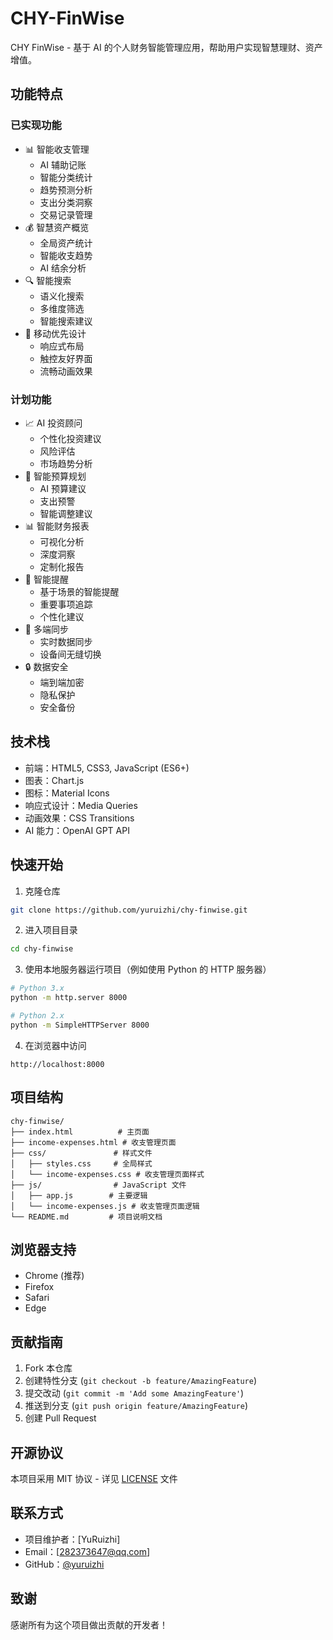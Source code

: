 # CHY-FinWise

CHY FinWise - 基于 AI 的个人财务智能管理应用，帮助用户实现智慧理财、资产增值。


## 功能特点

### 已实现功能
- 📊 智能收支管理
  - AI 辅助记账
  - 智能分类统计
  - 趋势预测分析
  - 支出分类洞察
  - 交易记录管理
- 💰 智慧资产概览
  - 全局资产统计
  - 智能收支趋势
  - AI 结余分析
- 🔍 智能搜索
  - 语义化搜索
  - 多维度筛选
  - 智能搜索建议
- 📱 移动优先设计
  - 响应式布局
  - 触控友好界面
  - 流畅动画效果

### 计划功能
- 📈 AI 投资顾问
  - 个性化投资建议
  - 风险评估
  - 市场趋势分析
- 📅 智能预算规划
  - AI 预算建议
  - 支出预警
  - 智能调整建议
- 📊 智能财务报表
  - 可视化分析
  - 深度洞察
  - 定制化报告
- 🔔 智能提醒
  - 基于场景的智能提醒
  - 重要事项追踪
  - 个性化建议
- 📱 多端同步
  - 实时数据同步
  - 设备间无缝切换
- 🔒 数据安全
  - 端到端加密
  - 隐私保护
  - 安全备份

## 技术栈

- 前端：HTML5, CSS3, JavaScript (ES6+)
- 图表：Chart.js
- 图标：Material Icons
- 响应式设计：Media Queries
- 动画效果：CSS Transitions
- AI 能力：OpenAI GPT API

## 快速开始

1. 克隆仓库
```bash
git clone https://github.com/yuruizhi/chy-finwise.git
```

2. 进入项目目录
```bash
cd chy-finwise
```

3. 使用本地服务器运行项目（例如使用 Python 的 HTTP 服务器）
```bash
# Python 3.x
python -m http.server 8000

# Python 2.x
python -m SimpleHTTPServer 8000
```

4. 在浏览器中访问
```
http://localhost:8000
```

## 项目结构

```
chy-finwise/
├── index.html          # 主页面
├── income-expenses.html # 收支管理页面
├── css/               # 样式文件
│   ├── styles.css     # 全局样式
│   └── income-expenses.css # 收支管理页面样式
├── js/                # JavaScript 文件
│   ├── app.js        # 主要逻辑
│   └── income-expenses.js # 收支管理页面逻辑
└── README.md         # 项目说明文档
```

## 浏览器支持

- Chrome (推荐)
- Firefox
- Safari
- Edge

## 贡献指南

1. Fork 本仓库
2. 创建特性分支 (`git checkout -b feature/AmazingFeature`)
3. 提交改动 (`git commit -m 'Add some AmazingFeature'`)
4. 推送到分支 (`git push origin feature/AmazingFeature`)
5. 创建 Pull Request

## 开源协议

本项目采用 MIT 协议 - 详见 [LICENSE](LICENSE) 文件

## 联系方式

- 项目维护者：[YuRuizhi]
- Email：[282373647@qq.com]
- GitHub：[@yuruizhi](https://github.com/yuruizhi)

## 致谢

感谢所有为这个项目做出贡献的开发者！ 